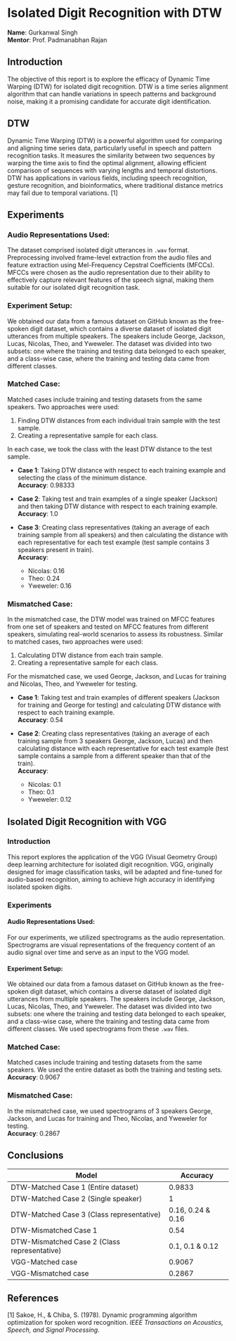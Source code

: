 # Isolated Digit Recognition with DTW

**Name**: Gurkanwal Singh  
**Mentor**: Prof. Padmanabhan Rajan  

## Introduction

The objective of this report is to explore the efficacy of Dynamic Time Warping (DTW) for isolated digit recognition. DTW is a time series alignment algorithm that can handle variations in speech patterns and background noise, making it a promising candidate for accurate digit identification.

## DTW

Dynamic Time Warping (DTW) is a powerful algorithm used for comparing and aligning time series data, particularly useful in speech and pattern recognition tasks. It measures the similarity between two sequences by warping the time axis to find the optimal alignment, allowing efficient comparison of sequences with varying lengths and temporal distortions. DTW has applications in various fields, including speech recognition, gesture recognition, and bioinformatics, where traditional distance metrics may fail due to temporal variations. [1]

## Experiments

### Audio Representations Used:
The dataset comprised isolated digit utterances in `.wav` format. Preprocessing involved frame-level extraction from the audio files and feature extraction using Mel-Frequency Cepstral Coefficients (MFCCs). MFCCs were chosen as the audio representation due to their ability to effectively capture relevant features of the speech signal, making them suitable for our isolated digit recognition task.

### Experiment Setup:
We obtained our data from a famous dataset on GitHub known as the free-spoken digit dataset, which contains a diverse dataset of isolated digit utterances from multiple speakers. The speakers include George, Jackson, Lucas, Nicolas, Theo, and Yweweler. The dataset was divided into two subsets: one where the training and testing data belonged to each speaker, and a class-wise case, where the training and testing data came from different classes.

### Matched Case:
Matched cases include training and testing datasets from the same speakers. Two approaches were used:
1. Finding DTW distances from each individual train sample with the test sample.
2. Creating a representative sample for each class. 

In each case, we took the class with the least DTW distance to the test sample.

- **Case 1**: Taking DTW distance with respect to each training example and selecting the class of the minimum distance.  
  **Accuracy**: 0.98333

- **Case 2**: Taking test and train examples of a single speaker (Jackson) and then taking DTW distance with respect to each training example.  
  **Accuracy**: 1.0

- **Case 3**: Creating class representatives (taking an average of each training sample from all speakers) and then calculating the distance with each representative for each test example (test sample contains 3 speakers present in train).  
  **Accuracy**:  
  - Nicolas: 0.16  
  - Theo: 0.24  
  - Yweweler: 0.16

### Mismatched Case:
In the mismatched case, the DTW model was trained on MFCC features from one set of speakers and tested on MFCC features from different speakers, simulating real-world scenarios to assess its robustness. Similar to matched cases, two approaches were used:
1. Calculating DTW distance from each train sample.
2. Creating a representative sample for each class.

For the mismatched case, we used George, Jackson, and Lucas for training and Nicolas, Theo, and Yweweler for testing.

- **Case 1**: Taking test and train examples of different speakers (Jackson for training and George for testing) and calculating DTW distance with respect to each training example.  
  **Accuracy**: 0.54

- **Case 2**: Creating class representatives (taking an average of each training sample from 3 speakers George, Jackson, Lucas) and then calculating distance with each representative for each test example (test sample contains a sample from a different speaker than that of the train).  
  **Accuracy**:  
  - Nicolas: 0.1  
  - Theo: 0.1  
  - Yweweler: 0.12

## Isolated Digit Recognition with VGG

### Introduction
This report explores the application of the VGG (Visual Geometry Group) deep learning architecture for isolated digit recognition. VGG, originally designed for image classification tasks, will be adapted and fine-tuned for audio-based recognition, aiming to achieve high accuracy in identifying isolated spoken digits.

### Experiments

#### Audio Representations Used:
For our experiments, we utilized spectrograms as the audio representation. Spectrograms are visual representations of the frequency content of an audio signal over time and serve as an input to the VGG model.

#### Experiment Setup:
We obtained our data from a famous dataset on GitHub known as the free-spoken digit dataset, which contains a diverse dataset of isolated digit utterances from multiple speakers. The speakers include George, Jackson, Lucas, Nicolas, Theo, and Yweweler. The dataset was divided into two subsets: one where the training and testing data belonged to each speaker, and a class-wise case, where the training and testing data came from different classes. We used spectrograms from these `.wav` files.

### Matched Case:
Matched cases include training and testing datasets from the same speakers. We used the entire dataset as both the training and testing sets.  
**Accuracy**: 0.9067

### Mismatched Case:
In the mismatched case, we used spectrograms of 3 speakers George, Jackson, and Lucas for training and Theo, Nicolas, and Yweweler for testing.  
**Accuracy**: 0.2867

## Conclusions

| Model                                    | Accuracy                       |
|------------------------------------------|--------------------------------|
| DTW-Matched Case 1 (Entire dataset)      | 0.9833                         |
| DTW-Matched Case 2 (Single speaker)      | 1                              |
| DTW-Matched Case 3 (Class representative)| 0.16, 0.24 & 0.16              |
| DTW-Mismatched Case 1                    | 0.54                           |
| DTW-Mismatched Case 2 (Class representative) | 0.1, 0.1 & 0.12           |
| VGG-Matched case                         | 0.9067                         |
| VGG-Mismatched case                      | 0.2867                         |

## References
[1] Sakoe, H., & Chiba, S. (1978). Dynamic programming algorithm optimization for spoken word recognition. *IEEE Transactions on Acoustics, Speech, and Signal Processing*.
